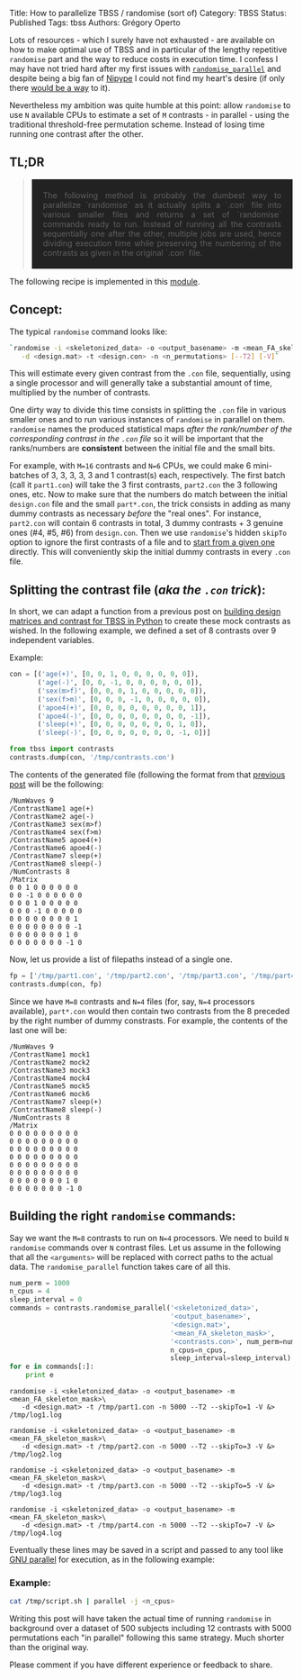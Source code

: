 Title: How to parallelize TBSS / randomise (sort of)
Category: TBSS
Status: Published
Tags: tbss
Authors: Grégory Operto

Lots of resources - which I surely have not exhausted - are available on how
to make optimal use of TBSS and in particular of the lengthy repetitive
`randomise` part and the way to reduce costs in execution time.
I confess I may have not tried hard after my first issues with [`randomise_parallel`](https://fsl.fmrib.ox.ac.uk/fsl/fslwiki/Randomise/UserGuide#Parallelising_Randomise)
and despite being a big fan of [Nipype](http://nipype.readthedocs.io/en)
I could not find my heart's desire (if only there [would be a way](https://neurostars.org/t/fsl-randomise-parallel/268) to it).

<!-- PELICAN_END_SUMMARY -->

Nevertheless my ambition was quite humble at this point: allow `randomise` to
use `N` available CPUs to estimate a set of `M` contrasts - in parallel - using the
traditional threshold-free permutation scheme. Instead of losing time running
one contrast after the other.

## TL;DR

> <div style="padding:20px; text-align:justify; background-color:#222222">
> The following method is probably the dumbest way to parallelize `randomise`
> as it actually splits a `.con` file into various smaller files and returns
> a set of `randomise` commands ready to run. Instead of running all the
> contrasts sequentially one after the other, multiple jobs are used, hence
> dividing execution time while preserving the numbering of the contrasts as
> given in the original `.con` file.
 </div>

The following recipe is implemented in this [module](https://github.com/xgrg/tbss/).

## Concept:

The typical `randomise` command looks like:

```bash
`randomise -i <skeletonized_data> -o <output_basename> -m <mean_FA_skeleton_mask>\
   -d <design.mat> -t <design.con> -n <n_permutations> [--T2] [-V]`
```

This will estimate every given contrast from the `.con` file, sequentially,
 using a single processor and will generally take a substantial
amount of time, multiplied by the number of contrasts.

One dirty way to divide this time consists in splitting the `.con` file in
various smaller ones and to run various instances of `randomise` in parallel on them.
`randomise` names the produced statistical maps _after the rank/number of the corresponding
contrast in the `.con` file_ so it will be important that the ranks/numbers are
**consistent** between the initial file and the small bits.

For example, with `M=16` contrasts and `N=6` CPUs, we could make 6 mini-batches of
3, 3, 3, 3, 3 and 1 contrast(s) each, respectively. The first batch (call it
`part1.con`) will take the 3 first contrasts, `part2.con` the 3
following ones, etc. Now to make sure that the numbers do match between the
initial `design.con` file and the small `part*.con`, the trick consists in
adding as many dummy contrasts as necessary *before* the "real ones". For instance,
`part2.con` will contain 6 contrasts in total, 3 dummy contrasts + 3 genuine
ones (#4, #5, #6) from `design.con`. Then we use `randomise`'s hidden `skipTo`
option to ignore the first contrasts of a file and to [start from a given one](https://www.jiscmail.ac.uk/cgi-bin/webadmin?A2=fsl;91ea4524.1402)
directly. This will conveniently skip the initial dummy contrasts
in every `.con` file.


## Splitting the contrast file (_aka the `.con` trick_):

In short, we can adapt a function from a previous post on [building design
matrices and contrast for TBSS in Python](../building-design-matrices-for-tbss/)
to create these mock contrasts as wished. In the following example, we defined a
set of 8 contrasts over 9 independent variables.

Example:

```python
con = [('age(+)', [0, 0, 1, 0, 0, 0, 0, 0, 0]),
       ('age(-)', [0, 0, -1, 0, 0, 0, 0, 0, 0]),
       ('sex(m>f)', [0, 0, 0, 1, 0, 0, 0, 0, 0]),
       ('sex(f>m)', [0, 0, 0, -1, 0, 0, 0, 0, 0]),
       ('apoe4(+)', [0, 0, 0, 0, 0, 0, 0, 0, 1]),
       ('apoe4(-)', [0, 0, 0, 0, 0, 0, 0, 0, -1]),
       ('sleep(+)', [0, 0, 0, 0, 0, 0, 0, 1, 0]),
       ('sleep(-)', [0, 0, 0, 0, 0, 0, 0, -1, 0])]

from tbss import contrasts
contrasts.dump(con, '/tmp/contrasts.con')       
```

The contents of the generated file (following the format from that [previous post](../building-design-matrices-for-tbss/) will be the following:
```
/NumWaves 9
/ContrastName1 age(+)
/ContrastName2 age(-)
/ContrastName3 sex(m>f)
/ContrastName4 sex(f>m)
/ContrastName5 apoe4(+)
/ContrastName6 apoe4(-)
/ContrastName7 sleep(+)
/ContrastName8 sleep(-)
/NumContrasts 8
/Matrix
0 0 1 0 0 0 0 0 0
0 0 -1 0 0 0 0 0 0
0 0 0 1 0 0 0 0 0
0 0 0 -1 0 0 0 0 0
0 0 0 0 0 0 0 0 1
0 0 0 0 0 0 0 0 -1
0 0 0 0 0 0 0 1 0
0 0 0 0 0 0 0 -1 0
```

Now, let us provide a list of filepaths instead of a single one.

 ```python
 fp = ['/tmp/part1.con', '/tmp/part2.con', '/tmp/part3.con', '/tmp/part4.con']
 contrasts.dump(con, fp)  
 ```

Since we have `M=8` contrasts and `N=4` files (for, say, `N=4` processors
  available), `part*.con` would then contain two contrasts from the 8 preceded
  by the right number of dummy constrasts. For  example, the contents of the
  last one will be:

```
/NumWaves 9
/ContrastName1 mock1
/ContrastName2 mock2
/ContrastName3 mock3
/ContrastName4 mock4
/ContrastName5 mock5
/ContrastName6 mock6
/ContrastName7 sleep(+)
/ContrastName8 sleep(-)
/NumContrasts 8
/Matrix
0 0 0 0 0 0 0 0 0
0 0 0 0 0 0 0 0 0
0 0 0 0 0 0 0 0 0
0 0 0 0 0 0 0 0 0
0 0 0 0 0 0 0 0 0
0 0 0 0 0 0 0 0 0
0 0 0 0 0 0 0 1 0
0 0 0 0 0 0 0 -1 0
```


## Building the right `randomise` commands:

Say we want the `M=8` contrasts to run on `N=4` processors. We need to build
  `N` `randomise` commands over `N` contrast files. Let us assume in the following
  that all the `<arguments>` will be replaced with correct paths to the actual
  data.
The `randomise_parallel` function takes care of all this.


```python
num_perm = 1000
n_cpus = 4
sleep_interval = 0
commands = contrasts.randomise_parallel('<skeletonized_data>',
                                        '<output_basename>',
                                        '<design.mat>',
                                        '<mean_FA_skeleton_mask>',
                                        '<contrasts.con>', num_perm=num_perm,
                                        n_cpus=n_cpus,
                                        sleep_interval=sleep_interval)
for e in commands[:]:
    print e
```

```
randomise -i <skeletonized_data> -o <output_basename> -m <mean_FA_skeleton_mask>\
   -d <design.mat> -t /tmp/part1.con -n 5000 --T2 --skipTo=1 -V &> /tmp/log1.log

randomise -i <skeletonized_data> -o <output_basename> -m <mean_FA_skeleton_mask>\
   -d <design.mat> -t /tmp/part2.con -n 5000 --T2 --skipTo=3 -V &> /tmp/log2.log

randomise -i <skeletonized_data> -o <output_basename> -m <mean_FA_skeleton_mask>\
   -d <design.mat> -t /tmp/part3.con -n 5000 --T2 --skipTo=5 -V &> /tmp/log3.log

randomise -i <skeletonized_data> -o <output_basename> -m <mean_FA_skeleton_mask>\
   -d <design.mat> -t /tmp/part4.con -n 5000 --T2 --skipTo=7 -V &> /tmp/log4.log

```

Eventually these lines may be saved in a script and passed to any tool like [GNU parallel](https://www.gnu.org/software/parallel/)
for execution, as in the following example:

### Example:

```bash
cat /tmp/script.sh | parallel -j <n_cpus>
```

Writing this post will have taken the actual time of running `randomise` in
background over a dataset of 500 subjects including 12 contrasts with 5000
permutations each "in parallel" following this same strategy. Much shorter
than the original way.

Please comment if you have different experience or feedback to share.
